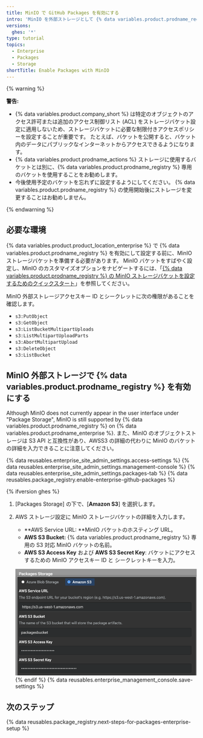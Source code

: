 ```yaml
---
title: MinIO で GitHub Packages を有効にする
intro: 'MinIO を外部ストレージとして {% data variables.product.prodname_registry %} を設定します。'
versions:
  ghes: '*'
type: tutorial
topics:
  - Enterprise
  - Packages
  - Storage
shortTitle: Enable Packages with MinIO
---
```


{% warning %}

**警告:**
- {% data variables.product.company_short %} は特定のオブジェクトのアクセス許可または追加のアクセス制御リスト (ACL) をストレージバケット設定に適用しないため、ストレージバケットに必要な制限付きアクセスポリシーを設定することが重要です。 たとえば、バケットを公開すると、バケット内のデータにパブリックなインターネットからアクセスできるようになります。
- {% data variables.product.prodname_actions %} ストレージに使用するバケットとは別に、{% data variables.product.prodname_registry %} 専用のバケットを使用することをお勧めします。
- 今後使用予定のバケットを忘れずに設定するようにしてください。 {% data variables.product.prodname_registry %} の使用開始後にストレージを変更することはお勧めしません。

{% endwarning %}

## 必要な環境

{% data variables.product.product_location_enterprise %} で {% data variables.product.prodname_registry %} を有効にして設定する前に、MinIO ストレージバケットを準備する必要があります。 MinIO バケットをすばやく設定し、MinIO のカスタマイズオプションをナビゲートするには、「[{% data variables.product.prodname_registry %} の MinIO ストレージバケットを設定するためのクイックスタート](/admin/packages/quickstart-for-configuring-your-minio-storage-bucket-for-github-packages)」を参照してください。

MinIO 外部ストレージアクセスキー ID とシークレットに次の権限があることを確認します。
  - `s3:PutObject`
  - `s3:GetObject`
  - `s3:ListBucketMultipartUploads`
  - `s3:ListMultipartUploadParts`
  - `s3:AbortMultipartUpload`
  - `s3:DeleteObject`
  - `s3:ListBucket`

## MinIO 外部ストレージで {% data variables.product.prodname_registry %} を有効にする

Although MinIO does not currently appear in the user interface under "Package Storage", MinIO is still  supported by {% data variables.product.prodname_registry %} on {% data variables.product.prodname_enterprise %}. また、MinIO のオブジェクトストレージは S3 API と互換性があり、AWSS3 の詳細の代わりに MinIO のバケットの詳細を入力できることに注意してください。

{% data reusables.enterprise_site_admin_settings.access-settings %}
{% data reusables.enterprise_site_admin_settings.management-console %}
{% data reusables.enterprise_site_admin_settings.packages-tab %}
{% data reusables.package_registry.enable-enterprise-github-packages %}

{% ifversion ghes %}
1. [Packages Storage] の下で、[**Amazon S3**] を選択します。
1. AWS ストレージ設定に MinIO ストレージバケットの詳細を入力します。
    - **AWS Service URL: **MinIO バケットのホスティング URL。
    - **AWS S3 Bucket:** {% data variables.product.prodname_registry %} 専用の S3 対応 MinIO バケットの名前。
    - **AWS S3 Access Key** および **AWS S3 Secret Key**: バケットにアクセスするための MinIO アクセスキー ID と シークレットキーを入力。

    ![S3 AWS バケットの詳細入力ボックス](/assets/images/help/package-registry/s3-aws-storage-bucket-details.png)
{% endif %}
{% data reusables.enterprise_management_console.save-settings %}

## 次のステップ

{% data reusables.package_registry.next-steps-for-packages-enterprise-setup %}
